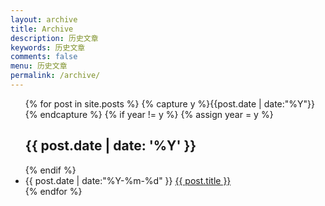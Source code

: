 ```yaml
---
layout: archive
title: Archive
description: 历史文章
keywords: 历史文章
comments: false
menu: 历史文章
permalink: /archive/
---
```


<ul>
{% for post in site.posts %}
  {% capture y %}{{post.date | date:"%Y"}}{% endcapture %}
  {% if year != y %}
    {% assign year = y %}
    <h2>{{ post.date | date: '%Y' }}</h2> 
  {% endif %}
  <li>
    <span class="posts-list-meta">{{ post.date | date:"%Y-%m-%d" }}</span>
    <a class="posts-list-name" href="{{ post.url }}" title="{{ post.title }}">{{ post.title }}</a>
  </li> 
{% endfor %}
</ul>